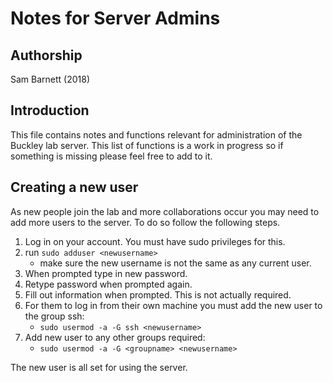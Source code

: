 Notes for Server Admins
=================

## Authorship

Sam Barnett (2018)


## Introduction

This file contains notes and functions relevant for administration of the Buckley lab server.
This list of functions is a work in progress so if something is missing please feel free to add to it.

## Creating a new user
As new people join the lab and more collaborations occur you may need to add more users to the server. 
To do so follow the following steps.

1. Log in on your account. You must have sudo privileges for this.
2. run `sudo adduser <newusername>`
    * make sure the new username is not the same as any current user.
3. When prompted type in new password.
4. Retype password when prompted again.
5. Fill out information when prompted. This is not actually required.
6. For them to log in from their own machine you must add the new user to the group ssh:
    * `sudo usermod -a -G ssh <newusername>`
7. Add new user to any other groups required:
    * `sudo usermod -a -G <groupname> <newusername>`

The new user is all set for using the server.
